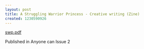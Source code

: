 ```yaml
---
layout: post
title: A Struggling Warrior Princess - Creative writing (Zine)
created: 1230590926
---
```

<a href=swp.pdf target=_blank>swp.pdf</a>
<p>Published in Anyone can Issue 2</p>

